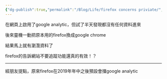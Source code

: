 ```yaml
---
{"dg-publish":true,"permalink":"/Blog/Life/firefox concerns priviate/","title":"firefox真的比較隱密","tags":["blog","life"],"created":"2022-09-27T00:00:00.000Z","updated":"2023-02-16T22:30"}
---
```



在網頁上啟用了google analytic，但試了半天發現都沒有任何資料進來

後來靈機一動把原本用的firefox換成google chrome

結果馬上就有瀏灠資料了

firefox的告訴網站不要追蹤功能還真的有效！？

---

經朋友提點，原來firefox在2019年年中之後預設會擋google analytic
